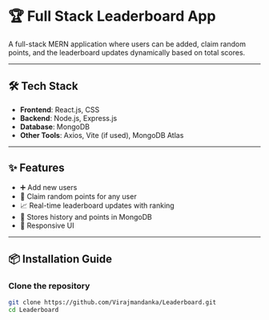 # 🏆 Full Stack Leaderboard App

A full-stack MERN application where users can be added, claim random points, and the leaderboard updates dynamically based on total scores.

---

## 🛠️ Tech Stack

- **Frontend**: React.js, CSS  
- **Backend**: Node.js, Express.js  
- **Database**: MongoDB  
- **Other Tools**: Axios, Vite (if used), MongoDB Atlas

---

## ✨ Features

- ➕ Add new users
- 🎲 Claim random points for any user
- 📈 Real-time leaderboard updates with ranking
- 💾 Stores history and points in MongoDB
- 📱 Responsive UI

---

## 📦 Installation Guide

### Clone the repository

```bash
git clone https://github.com/Virajmandanka/Leaderboard.git
cd Leaderboard
